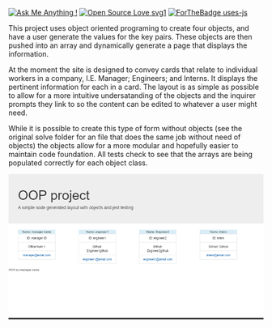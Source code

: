 [![Ask Me Anything !](https://img.shields.io/badge/Ask%20me-anything-1abc9c.svg)](https://GitHub.com/Naereen/ama)
[![Open Source Love svg1](https://badges.frapsoft.com/os/v1/open-source.svg?v=103)](https://github.com/ellerbrock/open-source-badges/)
[![ForTheBadge uses-js](http://ForTheBadge.com/images/badges/uses-js.svg)](http://ForTheBadge.com)

This project uses object oriented programing to create four objects, and have a user generate the values for the key pairs. These objects are then pushed into an array and dynamically generate a page that displays the information. 

At the moment the site is designed to convey cards that relate to individual workers in a company, I.E. Manager; Engineers; and Interns. It displays the pertinent information for each in a card. The layout is as simple as possible to allow for a more intuitive undersatanding of the objects and the inquirer prompts they link to so the content can be edited to whatever a user might need.

While it is possible to create this type of form without objects (see the original solve folder for an file that does the same job without need of objects) the objects allow for a more modular and hopefully easier to maintain code foundation. All tests check to see that the arrays are being populated correctly for each object class. 



![](2020-05-24-03-39-30.png)